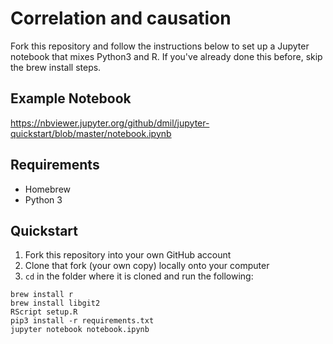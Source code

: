 # Correlation and causation 

Fork this repository and follow the instructions below to set up a Jupyter notebook that mixes Python3 and R. If you've already done this before, skip the brew install steps. 

## Example Notebook

https://nbviewer.jupyter.org/github/dmil/jupyter-quickstart/blob/master/notebook.ipynb

## Requirements

* Homebrew
* Python 3

## Quickstart

1. Fork this repository into your own GitHub account
2. Clone that fork (your own copy) locally onto your computer
3. `cd` in the folder where it is cloned and run the following:

```
brew install r
brew install libgit2
RScript setup.R
pip3 install -r requirements.txt
jupyter notebook notebook.ipynb
```
